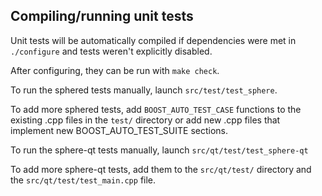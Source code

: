 Compiling/running unit tests
------------------------------------

Unit tests will be automatically compiled if dependencies were met in `./configure`
and tests weren't explicitly disabled.

After configuring, they can be run with `make check`.

To run the sphered tests manually, launch `src/test/test_sphere`.

To add more sphered tests, add `BOOST_AUTO_TEST_CASE` functions to the existing
.cpp files in the `test/` directory or add new .cpp files that
implement new BOOST_AUTO_TEST_SUITE sections.

To run the sphere-qt tests manually, launch `src/qt/test/test_sphere-qt`

To add more sphere-qt tests, add them to the `src/qt/test/` directory and
the `src/qt/test/test_main.cpp` file.
